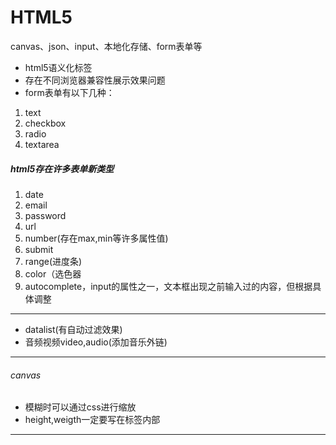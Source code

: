 # HTML5
canvas、json、input、本地化存储、form表单等
- html5语义化标签
- 存在不同浏览器兼容性展示效果问题
- form表单有以下几种：

1. text
1.  checkbox
1. radio
1.  textarea
##### html5存在许多表单新类型
1. date
2. email
3. password
4. url
5. number(存在max,min等许多属性值)
6. submit
7. range(进度条)
8. color（选色器
9. autocomplete，input的属性之一，文本框出现之前输入过的内容，但根据具体调整
---
- datalist(有自动过滤效果)
- 音频视频video,audio(添加音乐外链)

---
###### canvas
- 模糊时可以通过css进行缩放
- height,weigth一定要写在标签内部

---
##### 
